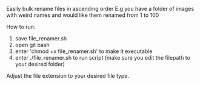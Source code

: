 Easily bulk rename files in ascending order
E.g you have a folder of images with weird names and would like them renamed from 1 to 100

How to run:
1. save file_renamer.sh 
2. open git bash
3. enter 'chmod +x file_renamer.sh' to make it executable
4. enter ./file_renamer.sh to run script (make sure you edit the filepath to your desired folder)

Adjust the file extension to your desired file type.
